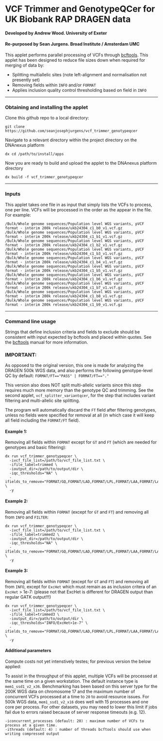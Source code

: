 # VCF Trimmer and GenotypeQCer for UK Biobank RAP DRAGEN data
#### Developed by Andrew Wood. University of Exeter
#### Re-purposed by Sean Jurgens. Broad Institute / Amsterdam UMC

This applet performs parallel processing of VCFs through [bcftools](https://samtools.github.io/bcftools/bcftools.html). This applet has been designed to reduce file sizes down when required for merging of data by:
* Splitting multiallelic sites (note left-alignment and normalisation not presently set)
* Removing fields within `INFO` and/or `FORMAT`
* Applies inclusion quality control thresholding based on field in `INFO`

---
### Obtaining and installing the applet
Clone this github repo to a local directory:
```
git clone https://github.com/seanjosephjurgens/vcf_trimmer_genotypeqcer
```
Navigate to a relevant directory within the project directory on the DNAnexus platform
```
dx cd /path/to/install/apps
```
Now you are ready to build and upload the applet to the DNAnexus platform directory
```
dx build -f vcf_trimmer_genotypeqcer
```
---
### Inputs
This applet takes one file in as input that simply lists the VCFs to process, one per line. VCFs will be processed in the order as the appear in the file. For example:
```
/Bulk/Whole genome sequences/Population level WGS variants, pVCF format - interim 200k release/ukb24304_c1_b0_v1.vcf.gz
/Bulk/Whole genome sequences/Population level WGS variants, pVCF format - interim 200k release/ukb24304_c1_b1_v1.vcf.gz
/Bulk/Whole genome sequences/Population level WGS variants, pVCF format - interim 200k release/ukb24304_c1_b2_v1.vcf.gz
/Bulk/Whole genome sequences/Population level WGS variants, pVCF format - interim 200k release/ukb24304_c1_b3_v1.vcf.gz
/Bulk/Whole genome sequences/Population level WGS variants, pVCF format - interim 200k release/ukb24304_c1_b4_v1.vcf.gz
/Bulk/Whole genome sequences/Population level WGS variants, pVCF format - interim 200k release/ukb24304_c1_b5_v1.vcf.gz
/Bulk/Whole genome sequences/Population level WGS variants, pVCF format - interim 200k release/ukb24304_c1_b6_v1.vcf.gz
/Bulk/Whole genome sequences/Population level WGS variants, pVCF format - interim 200k release/ukb24304_c1_b7_v1.vcf.gz
/Bulk/Whole genome sequences/Population level WGS variants, pVCF format - interim 200k release/ukb24304_c1_b8_v1.vcf.gz
/Bulk/Whole genome sequences/Population level WGS variants, pVCF format - interim 200k release/ukb24304_c1_b9_v1.vcf.gz
```
---
### Command line usage
Strings that define inclusion criteria and fields to exclude should be consistent with input expected by bcftools and placed within quotes. See the [bcftools](https://samtools.github.io/bcftools/bcftools.html) manual for more information.

### IMPORTANT:
As opposed to the original version, this one is made for analyzing the DRAGEN 500k WGS data, and also performs the following genotype-level QC by default:
`FORMAT/FT=="PASS" | FORMAT/FT=="."`

This version also does NOT split multi-allelic variants since this step requires much more memory than the genotype QC and trimming. See the second applet, `vcf_splitter_variantqcer`, for the step that includes variant filtering and multi-allelic site splitting.

The program will automatically discard the `FT` field after filtering genotypes, unless no fields were specified for removal at all (in which case it will keep all field including the `FORMAT/FT` field).

#### Example 1:
Removing all fields within `FORMAT` except for `GT` and `FT` (which are needed for genotypes and basic filtering):
```
dx run vcf_trimmer_genotypeqcer \
  -ivcf_file_list=/path/to/vcf_file_list.txt \
  -ifile_label=trimmed \
  -ioutput_dir=/path/to/output/dir \
  -iqc_thresholds="NA" \
  -ifields_to_remove="FORMAT/GQ,FORMAT/LAD,FORMAT/LPL,FORMAT/LAA,FORMAT/LAF,FORMAT/QL" \
  -y
```

#### Example 2:
Removing all fields within `FORMAT` (except for `GT` and `FT`) and removing all from `INFO` and `FILTER`:

```
dx run vcf_trimmer_genotypeqcer \
  -ivcf_file_list=/path/to/vcf_file_list.txt \
  -ifile_label=trimmed2 \
  -ioutput_dir=/path/to/output/dir \
  -iqc_thresholds="NA" \
  -ifields_to_remove="FORMAT/GQ,FORMAT/LAD,FORMAT/LPL,FORMAT/LAA,FORMAT/LAF,FORMAT/QL,INFO/AC,INFO/AN,INFO/NS,INFO/NS_GT,INFO/NS_NOGT,INFO/NS_NODATA,INFO/IC,INFO/HWE,INFO/ExcHet,INFO/HWE_CHISQ,FILTER/DRAGENSnpHardQUAL,FILTER/DRAGENIndelHardQUAL,FILTER/LowDepth,FILTER/PloidyConflict,FILTER/base_quality,FILTER/filtered_reads,FILTER/fragment_length,FILTER/low_af,FILTER/low_frac_info_reads,FILTER/low_normal_depth,FILTER/long_indel,FILTER/mapping_quality,FILTER/multiallelic,FILTER/non_homref_normal,FILTER/no_reliable_supporting_read,FILTER/panel_of_normals,FILTER/read_position,FILTER/RMxNRepeatRegion,FILTER/str_contraction,FILTER/too_few_supporting_reads,FILTER/weak_evidence" \
  -y
```


#### Example 3:
Removing all fields within `FORMAT` (except for `GT` and `FT`) and removing all from `INFO`, except for `ExcHet` which must remain as as inclusion critera of an `ExcHet` > 1e-7:
(please not that ExcHet is different for DRAGEN output than regular GATK output!!!)
```
dx run vcf_trimmer_genotypeqcer \
  -ivcf_file_list=/path/to/vcf_file_list.txt \
  -ifile_label=trimmed3 \
  -ioutput_dir=/path/to/output/dir \
  -iqc_thresholds="INFO/ExcHet>1e-7" \
  -ifields_to_remove="FORMAT/GQ,FORMAT/LAD,FORMAT/LPL,FORMAT/LAA,FORMAT/LAF,FORMAT/QL,INFO/AC,INFO/AN,INFO/NS,INFO/NS_GT,INFO/NS_NOGT,INFO/NS_NODATA,INFO/IC,INFO/HWE,INFO/HWE_CHISQ,FILTER/DRAGENSnpHardQUAL,FILTER/DRAGENIndelHardQUAL,FILTER/LowDepth,FILTER/PloidyConflict,FILTER/base_quality,FILTER/filtered_reads,FILTER/fragment_length,FILTER/low_af,FILTER/low_frac_info_reads,FILTER/low_normal_depth,FILTER/long_indel,FILTER/mapping_quality,FILTER/multiallelic,FILTER/non_homref_normal,FILTER/no_reliable_supporting_read,FILTER/panel_of_normals,FILTER/read_position,FILTER/RMxNRepeatRegion,FILTER/str_contraction,FILTER/too_few_supporting_reads,FILTER/weak_evidence" \
  -y
```

#### Additional parameters
Compute costs not yet intenstively testes; for previous version the below applied:

To assist in the throughput of this applet, multiple VCFs will be processed at the same time on a given workstation. 
The default instance type is `mem1_ssd1_v2_x36`. Benchmarking has been based on this server type for the 200K WGS data on chromosome 17 and the maximum number of concurrent VCFs processed at a time to `20` to avoid resource issues. For 500k WGS data, `mem1_ssd1_v2_x16` does well with 15 processes and one core per process.
For other datasets, you may need to lower this limit if jobs fail due to errors raised because of server response timeouts (e.g. 12). 
```
-iconcurrent_processes (default: 20) : maximum number of VCFs to process at a given time.
-ithreads (default: 4) : number of threads bcftools should use when writing compressed output
```


